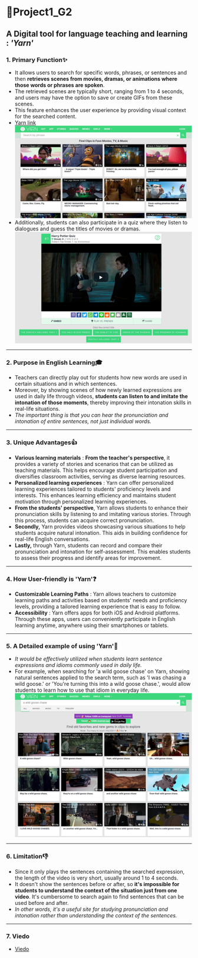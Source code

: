# 📖Project1_G2
## A Digital tool for language teaching and learning : _'Yarn'_
### 1. Primary Function✨
- It allows users to search for specific words, phrases, or sentences and then __retrieves scenes from movies, dramas, or animations where those words or phrases are spoken__.
- The retrieved scenes are typically short, ranging from 1 to 4 seconds, and users may have the option to save or create GIFs from these scenes.
- This feature enhances the user experience by providing visual context for the searched content.
- [Yarn link](https://www.yarn.co/)
![image](Screenshot_1.jpg)
- Additionally, students can also participate in a quiz where they listen to dialogues and guess the titles of movies or dramas.
![image](Screenshot_3.jpg)
---
### 2. Purpose in English Learning🎓
- Teachers can directly play out for students how new words are used in certain situations and in which sentences.
- Moreover, by showing scenes of how newly learned expressions are used in daily life through videos, __students can listen to and imitate the intonation of those moments__, thereby improving their intonation skills in real-life situations.
- _The important thing is that you can hear the pronunciation and intonation of entire sentences, not just individual words._
---
### 3. Unique Advantages👍
- __Various learning materials__ : __From the teacher's perspective__, it provides a variety of stories and scenarios that can be utilized as teaching materials. This helps encourage student participation and diversifies classroom activities, serving as diverse learning resources.
- __Personalized learning experiences__ : Yarn can offer personalized learning experiences tailored to students' proficiency levels and interests. This enhances learning efficiency and maintains student motivation through personalized learning experiences.
- __From the students' perspective__, Yarn allows students to enhance their pronunciation skills by listening to and imitating various stories. Through this process, students can acquire correct pronunciation.
- __Secondly,__ Yarn provides videos showcasing various situations to help students acquire natural intonation. This aids in building confidence for real-life English conversations.
- __Lastly,__ through Yarn, students can record and compare their pronunciation and intonation for self-assessment. This enables students to assess their progress and identify areas for improvement.
---
### 4. How User-friendly is 'Yarn'❓
- __Customizable Learning Paths__ : Yarn allows teachers to customize learning paths and activities based on students' needs and proficiency levels, providing a tailored learning experience that is easy to follow.
- __Accessibility__ : Yarn offers apps for both iOS and Android platforms. Through these apps, users can conveniently participate in English learning anytime, anywhere using their smartphones or tablets.
---
### 5. A Detailed example of using 'Yarn'🏫
- _It would be effectively utilized when students learn sentence expressions and idioms commonly used in daily life._
- For example, when searching for 'a wild goose chase' on Yarn, showing natural sentences applied to the search term, such as 'I was chasing a wild goose.' or 'You're turning this into a wild goose chase.', would allow students to learn how to use that idiom in everyday life.
![image](Screenshot_2.jpg)
---
### 6. Limitation👎
- Since it only plays the sentences containing the searched expression, the length of the video is very short, usually around 1 to 4 seconds.
- It doesn't show the sentences before or after, so __it's impossible for students to understand the context of the situation just from one video__. It's cumbersome to search again to find sentences that can be used before and after.
- _In other words, it's a useful site for studying pronunciation and intonation rather than understanding the context of the sentences._
---
### 7. Viedo
- [Viedo](https://youtu.be/DbJmScYfWq4?feature=shared)
